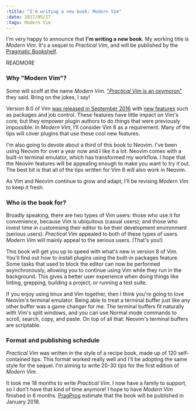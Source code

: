 ```yaml
---
:title: "I'm writing a new book: Modern Vim"
:date: 2017/05/17
:tags: Modern Vim
---
```


I'm very happy to announce that **I'm writing a new book**.
My working title is *Modern Vim*.
It's a sequel to *Practical Vim*, and will be published by the [Pragmatic Bookshelf][prags].

[prags]: https://pragprog.com/book/modvim/modern-vim

READMORE

### Why "Modern Vim"?

Some will scoff at the name *Modern Vim*.
["*Practical Vim* is an oxymoron"][oxymoron] they said.
Bring on the jokes, I say!

Version 8.0 of Vim [was released in September 2016][release] with [new features][version8-features] such as packages and job control.
These features have little impact on Vim's core, but they empower plugin authors to do things that were previously impossible.
In *Modern Vim*, I’ll consider Vim 8 as a requirement.
Many of the tips will cover plugins that use these cool new features.

I'm also going to devote about a third of this book to Neovim.
I've been using Neovim for over a year now and I like it a lot.
Neovim comes with a built-in terminal emulator, which has transformed my workflow.
I hope that the Neovim features will be appealing enough to make you want to try it out.
The best bit is that all of the tips written for Vim 8 will also work in Neovim.

As Vim and Neovim continue to grow and adapt, I'll be revising *Modern Vim* to keep it fresh.

### Who is the book for?

Broadly speaking, there are two types of Vim users: those who use it for convenience, because Vim is ubiquitous (casual users); and those who invest time in customising their editor to be their development environment (serious users).
*Practical Vim* appealed to both of these types of users.
*Modern Vim* will mainly appeal to the serious users.
(That's you!)

This book will get you up to speed with what's new in version 8 of Vim.
You'll find out how to install plugins using the built-in packages feature.
Some tasks that used to block the editor can now be performed asynchronously, allowing you to continue using Vim while they run in the background.
This gives a better user experience when doing things like linting, grepping, building a project, or running a test suite.

If you enjoy using tmux and Vim together, then I think you're going to love Neovim's terminal emulator.
Being able to treat a terminal buffer just like any other buffer was a game changer for me.
The terminal buffers fit naturally with Vim's split windows, and you can use Normal mode commands to scroll, search, copy, and paste.
On top of all that: Neovim's terminal buffers are scriptable.

### Format and publishing schedule

*Practical Vim* was written in the style of a recipe book, made up of 120 self-contained tips.
This format worked really well and I'll be adopting the same style for the sequel.
I'm aiming to write 20-30 tips for the first edition of *Modern Vim*.

It took me 18 months to write *Practical Vim*.
I now have a family to support, so I don't have that kind of time anymore!
I hope to have *Modern Vim* finished in 6 months.
[PragProg][prags] estimate that the book will be published in January 2018.

[oxymoron]: https://twitter.com/beautyon_/status/608531133484118016
[release]: https://github.com/vim/vim/releases/tag/v8.0.0000
[version8]: http://vimhelp.appspot.com/version8.txt.html#version8.txt
[version8-features]: http://vimhelp.appspot.com/version8.txt.html#new-8
